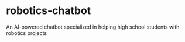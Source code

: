 # robotics-chatbot
An AI-powered chatbot specialized in helping high school students with robotics projects
